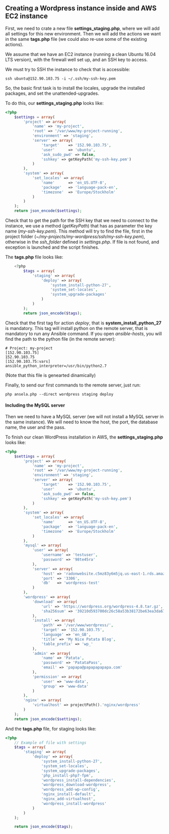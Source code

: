 ## Creating a Wordpress instance inside and AWS EC2 instance

First, we need to crate a new file **settings_staging.php**, where we will add all settings for this new environment. Then we will add the actions we want in the same **tags.php** file (we could also re-use some of the existing actions).

We assume that we have an EC2 instance (running a clean Ubuntu 16.04 LTS version), with the firewall well set up, and an SSH key to access.

We must try to SSH the instance to check that is accessible:
```
ssh ubuntu@152.90.103.75 -i ~/.ssh/my-ssh-key.pem
```

So, the basic first task is to install the locales, upgrade the installed packages, and set the unattended-upgrades.

To do this, our **settings_staging.php** looks like:
```php
<?php 
	$settings = array(
		'project' => array(
			'name' => 'my-project',
			'root' => '/var/www/my-project-running',
			'environment' => 'staging',
			'server' => array(
				'target'	=> '152.90.103.75',
				'user'		=> 'ubuntu',
				'ask_sudo_pwd' => false,
				'sshkey' => getKeyPath('my-ssh-key.pem')
			)
		),
		'system' => array(
			'set_locales' => array(
				'name'		=> 'en_US.UTF-8',
				'package' 	=> 'language-pack-en',
				'timezone'	=> 'Europe/Stockholm'
			)
		)
	);
	return json_encode($settings);
```

Check that to get the path for the SSH key that we need to connect to the instance, we use a method (*getKeyPath*) that has as parameter the key name (*my-ssh-key.pem*). This method will try to find the file, first in the project folder (*~/my-projects/my-wordpress/ssh/my-ssh-key.pem*), otherwise in the *ssh_folder* defined in *settings.php*. If file is not found, and exception is launched and the script finishes.

The **tags.php** file looks like:
```php
	<?php 
		$tags = array(
			'staging' => array(
				'deploy' => array(
					'system_install-python-27',
					'system_set-locales',
					'system_upgrade-packages'
				)
			)
		);
		return json_encode($tags);
```

Check that the first tag for action *deploy*, that is **system_install_python_27** is mandatory. This tag will install python on the remote server, that is mandatory to run any Ansible command. If you open *ansible-hosts*, you will find the path to the python file (in the remote server):
```
# Project: my-project
[152.90.103.75]
152.90.103.75
[152.90.103.75:vars]
ansible_python_interpreter=/usr/bin/python2.7
```
(Note that this file is genearted dinamically)

Finally, to send our first commands to the remote server, just run:
```
php ansela.php --direct wordpress staging deploy
```

#### Including the MySQL server

Then we need to have a MySQL server (we will not install a MySQL server in the same instance). We will need to know the host, the port, the database name, the user and the pass.

To finish our clean WordPress installation in AWS, the **settings_staging.php** looks like:

```php
<?php 
	$settings = array(
		'project' => array(
			'name' => 'my-project',
			'root' => '/var/www/my-project-running',
			'environment' => 'staging',
			'server' => array(
				'target'	=> '152.90.103.75',
				'user'		=> 'ubuntu',
				'ask_sudo_pwd' => false,
				'sshkey' => getKeyPath('my-ssh-key.pem')
			)
		),
		'system' => array(
			'set_locales' => array(
				'name'		=> 'en_US.UTF-8',
				'package' 	=> 'language-pack-en',
				'timezone'	=> 'Europe/Stockholm'
			)
		),
		'mysql' => array(
			'user' => array(
				'username' => 'testuser',
				'password' => '98te45ra'
			),
			'server' => array(
				'host' => 'radonwebsite.c5mz83y6m5jq.us-east-1.rds.amazonaws.com',
				'port' => '3306',
				'db'   => 'wordpress-test'
			)
		),
		'wordpress' => array(
			'download' => array(
				'url' => 'https://wordpress.org/wordpress-4.8.tar.gz',
				'sha256sum' => '39210d593700dc26c58a53b38172be63ea3da67020d80bb2cf34b396b732dd4d'
			),
			'install' => array(
				'path' => '/var/www/wordpress/',
				'target' => '152.90.103.75',
				'language' => 'en_GB',
				'title' => 'My Nice Patata Blog',
				'table_prefix' => 'wp_'
			),
			'admin' => array(
				'name' => 'Patata',
				'password' => 'PatataPass',
				'email' => 'papapa@papapapapapa.com'
			),
			'permission' => array(
				'user' => 'www-data',
				'group' => 'www-data'
			)
		),
		'nginx' => array(
			'virtualhost' => projectPath().'nginx/wordpress'
		)
	);
	return json_encode($settings);
```

And the **tags.php** file, for staging looks like:
```php
<?php 
	// Example of file with settings
	$tags = array(
		'staging' => array(
			'deploy' => array(
				'system_install-python-27',
				'system_set-locales',
				'system_upgrade-packages',
				'php_install-php7-fpm',
				'wordpress_install-dependencies',
				'wordpress_download-wordpress',
				'wordpress_add-wp-config',
				'nginx_install-default',
				'nginx_add-virtualhost',
				'wordpress_install-wordpress'
			)
		)
	);

	return json_encode($tags);
```



